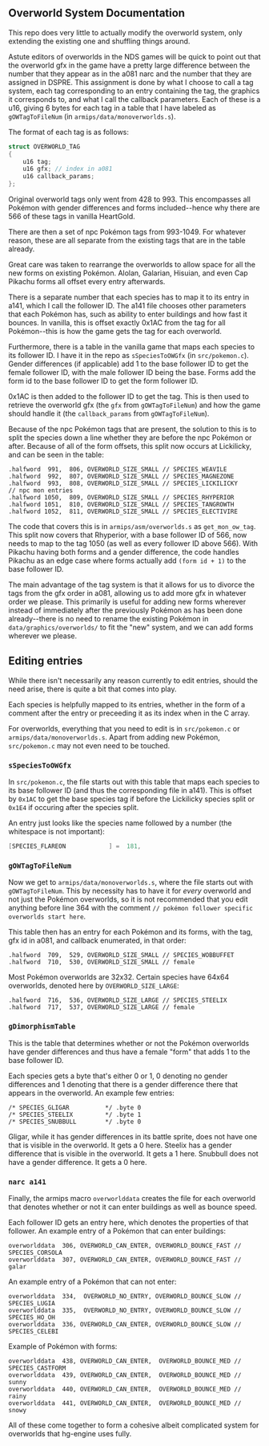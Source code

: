 ## Overworld System Documentation

This repo does very little to actually modify the overworld system, only extending the existing one and shuffling things around.

Astute editors of overworlds in the NDS games will be quick to point out that the overworld gfx in the game have a pretty large difference between the number that they appear as in the a081 narc and the number that they are assigned in DSPRE.  This assignment is done by what I choose to call a tag system, each tag corresponding to an entry containing the tag, the graphics it corresponds to, and what I call the callback parameters.  Each of these is a u16, giving 6 bytes for each tag in a table that I have labeled as ``gOWTagToFileNum`` (in ``armips/data/monoverworlds.s``).

The format of each tag is as follows:

```c
struct OVERWORLD_TAG
{
    u16 tag;
    u16 gfx; // index in a081
    u16 callback_params;
};
```

Original overworld tags only went from 428 to 993.  This encompasses all Pokémon with gender differences and forms included--hence why there are 566 of these tags in vanilla HeartGold.

There are then a set of npc Pokémon tags from 993-1049.  For whatever reason, these are all separate from the existing tags that are in the table already.

Great care was taken to rearrange the overworlds to allow space for all the new forms on existing Pokémon.  Alolan, Galarian, Hisuian, and even Cap Pikachu forms all offset every entry afterwards.

There is a separate number that each species has to map it to its entry in a141, which I call the follower ID.  The a141 file chooses other parameters that each Pokémon has, such as ability to enter buildings and how fast it bounces.  In vanilla, this is offset exactly 0x1AC from the tag for all Pokémon--this is how the game gets the tag for each overworld.

Furthermore, there is a table in the vanilla game that maps each species to its follower ID.  I have it in the repo as ``sSpeciesToOWGfx`` (in ``src/pokemon.c``).  Gender differences (if applicable) add 1 to the base follower ID to get the female follower ID, with the male follower ID being the base.  Forms add the form id to the base follower ID to get the form follower ID.

0x1AC is then added to the follower ID to get the tag.  This is then used to retrieve the overworld gfx (the ``gfx`` from ``gOWTagToFileNum``) and how the game should handle it (the ``callback_params`` from ``gOWTagToFileNum``).

Because of the npc Pokémon tags that are present, the solution to this is to split the species down a line whether they are before the npc Pokémon or after.  Because of all of the form offsets, this split now occurs at Lickilicky, and can be seen in the table:

```
.halfword  991,  806, OVERWORLD_SIZE_SMALL // SPECIES_WEAVILE
.halfword  992,  807, OVERWORLD_SIZE_SMALL // SPECIES_MAGNEZONE
.halfword  993,  808, OVERWORLD_SIZE_SMALL // SPECIES_LICKILICKY
// npc mon entries
.halfword 1050,  809, OVERWORLD_SIZE_SMALL // SPECIES_RHYPERIOR
.halfword 1051,  810, OVERWORLD_SIZE_SMALL // SPECIES_TANGROWTH
.halfword 1052,  811, OVERWORLD_SIZE_SMALL // SPECIES_ELECTIVIRE
```

The code that covers this is in ``armips/asm/overworlds.s`` as ``get_mon_ow_tag``.  This split now covers that Rhyperior, with a base follower ID of 566, now needs to map to the tag 1050 (as well as every follower ID above 566).  With Pikachu having both forms and a gender difference, the code handles Pikachu as an edge case where forms actually add ``(form id + 1)`` to the base follower ID.

The main advantage of the tag system is that it allows for us to divorce the tags from the gfx order in a081, allowing us to add more gfx in whatever order we please.  This primarily is useful for adding new forms wherever instead of immediately after the previously Pokémon as has been done already--there is no need to rename the existing Pokémon in ``data/graphics/overworlds/`` to fit the "new" system, and we can add forms wherever we please.

## Editing entries

While there isn't necessarily any reason currently to edit entries, should the need arise, there is quite a bit that comes into play.

Each species is helpfully mapped to its entries, whether in the form of a comment after the entry or preceeding it as its index when in the C array.

For overworlds, everything that you need to edit is in ``src/pokemon.c`` or ``armips/data/monoverworlds.s``.  Apart from adding new Pokémon, ``src/pokemon.c`` may not even need to be touched.

### ``sSpeciesToOWGfx``

In ``src/pokemon.c``, the file starts out with this table that maps each species to its base follower ID (and thus the corresponding file in a141).  This is offset by ``0x1AC`` to get the base species tag if before the Lickilicky species split or ``0x1E4`` if occuring after the species split.

An entry just looks like the species name followed by a number (the whitespace is not important):

```c
[SPECIES_FLAREON            ] =  181,
```

### ``gOWTagToFileNum``

Now we get to ``armips/data/monoverworlds.s``, where the file starts out with ``gOWTagToFileNum``.  This by necessity has to have it for _every_ overworld and not just the Pokémon overworlds, so it is not recommended that you edit anything before line 364 with the comment ``// pokémon follower specific overworlds start here``.

This table then has an entry for each Pokémon and its forms, with the tag, gfx id in a081, and callback enumerated, in that order:

```
.halfword  709,  529, OVERWORLD_SIZE_SMALL // SPECIES_WOBBUFFET
.halfword  710,  530, OVERWORLD_SIZE_SMALL // female
```

Most Pokémon overworlds are 32x32.  Certain species have 64x64 overworlds, denoted here by ``OVERWORLD_SIZE_LARGE``:

```
.halfword  716,  536, OVERWORLD_SIZE_LARGE // SPECIES_STEELIX
.halfword  717,  537, OVERWORLD_SIZE_LARGE // female
```

### ``gDimorphismTable``

This is the table that determines whether or not the Pokémon overworlds have gender differences and thus have a female "form" that adds 1 to the base follower ID.

Each species gets a byte that's either 0 or 1, 0 denoting no gender differences and 1 denoting that there is a gender difference there that appears in the overworld.  An example few entries:

```
/* SPECIES_GLIGAR          */ .byte 0
/* SPECIES_STEELIX         */ .byte 1
/* SPECIES_SNUBBULL        */ .byte 0
```

Gligar, while it has gender differences in its battle sprite, does not have one that is visible in the overworld.  It gets a 0 here.  Steelix has a gender difference that is visible in the overworld.  It gets a 1 here.  Snubbull does not have a gender difference.  It gets a 0 here.

### ``narc a141``

Finally, the armips macro ``overworlddata`` creates the file for each overworld that denotes whether or not it can enter buildings as well as bounce speed.

Each follower ID gets an entry here, which denotes the properties of that follower.  An example entry of a Pokémon that can enter buildings:

```
overworlddata  306, OVERWORLD_CAN_ENTER, OVERWORLD_BOUNCE_FAST // SPECIES_CORSOLA
overworlddata  307, OVERWORLD_CAN_ENTER, OVERWORLD_BOUNCE_FAST // galar
```

An example entry of a Pokémon that can not enter:

```
overworlddata  334,  OVERWORLD_NO_ENTRY, OVERWORLD_BOUNCE_SLOW // SPECIES_LUGIA
overworlddata  335,  OVERWORLD_NO_ENTRY, OVERWORLD_BOUNCE_SLOW // SPECIES_HO_OH
overworlddata  336, OVERWORLD_CAN_ENTER, OVERWORLD_BOUNCE_SLOW // SPECIES_CELEBI
```

Example of Pokémon with forms:

```
overworlddata  438, OVERWORLD_CAN_ENTER,  OVERWORLD_BOUNCE_MED // SPECIES_CASTFORM
overworlddata  439, OVERWORLD_CAN_ENTER,  OVERWORLD_BOUNCE_MED // sunny
overworlddata  440, OVERWORLD_CAN_ENTER,  OVERWORLD_BOUNCE_MED // rainy
overworlddata  441, OVERWORLD_CAN_ENTER,  OVERWORLD_BOUNCE_MED // snowy
```

All of these come together to form a cohesive albeit complicated system for overworlds that hg-engine uses fully.
